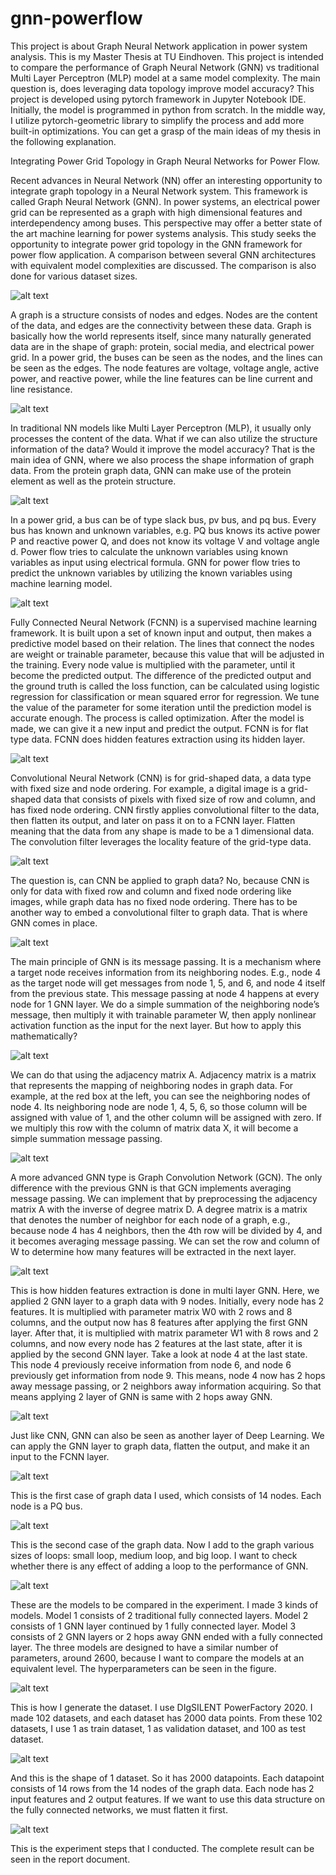 # gnn-powerflow

This project is about Graph Neural Network application in power system analysis. This is my Master Thesis at TU Eindhoven. This project is intended to compare the performance of Graph Neural Network (GNN) vs traditional Multi Layer Perceptron (MLP) model at a same model complexity. The main question is, does leveraging data topology improve model accuracy? This project is developed using pytorch framework in Jupyter Notebook IDE. Initially, the model is programmed in python from scratch. In the middle way, I utilize pytorch-geometric library to simplify the process and add more built-in optimizations. You can get a grasp of the main ideas of my thesis in the following explanation.

Integrating Power Grid Topology in Graph Neural Networks for Power Flow.

Recent advances in Neural Network (NN) offer an interesting opportunity to integrate graph topology in a Neural Network system. This framework is called Graph Neural Network (GNN). In power systems, an electrical power grid can be represented as a graph with high dimensional features and interdependency among buses. This perspective may offer a better state of the art machine learning for power systems analysis. This study seeks the opportunity to integrate power grid topology in the GNN framework for power flow application. A comparison between several GNN architectures with equivalent model complexities are discussed. The comparison is also done for various dataset sizes.

![alt text](https://github.com/mukhlishga/gnn-powerflow/blob/main/document/fig1.PNG?raw=true)

A graph is a structure consists of nodes and edges. Nodes are the content of the data, and edges are the connectivity between these data. Graph is basically how the world represents itself, since many naturally generated data are in the shape of graph: protein, social media, and electrical power grid. In a power grid, the buses can be seen as the nodes, and the lines can be seen as the edges. The node features are voltage, voltage angle, active power, and reactive power, while the line features can be line current and line resistance.

![alt text](https://github.com/mukhlishga/gnn-powerflow/blob/main/document/fig2.PNG?raw=true)

In traditional NN models like Multi Layer Perceptron (MLP), it usually only processes the content of the data. What if we can also utilize the structure information of the data? Would it improve the model accuracy? That is the main idea of GNN, where we also process the shape information of graph data. From the protein graph data, GNN can make use of the protein element as well as the protein structure.

![alt text](https://github.com/mukhlishga/gnn-powerflow/blob/main/document/fig3.PNG?raw=true)

In a power grid, a bus can be of type slack bus, pv bus, and pq bus. Every bus has known and unknown variables, e.g. PQ bus knows its active power P and reactive power Q, and does not know its voltage V and voltage angle d. Power flow tries to calculate the unknown variables using known variables as input using electrical formula. GNN for power flow tries to predict the unknown variables by utilizing the known variables using machine learning model.

![alt text](https://github.com/mukhlishga/gnn-powerflow/blob/main/document/fig4.PNG?raw=true)

Fully Connected Neural Network (FCNN) is a supervised machine learning framework. It is built upon a set of known input and output, then makes a predictive model based on their relation. The lines that connect the nodes are weight or trainable parameter, because this value that will be adjusted in the training. Every node value is multiplied with the parameter, until it become the predicted output. The difference of the predicted output and the ground truth is called the loss function, can be calculated using logistic regression for classification or mean squared error for regression. We tune the value of the parameter for some iteration until the prediction model is accurate enough. The process is called optimization. After the model is made, we can give it a new input and predict the output. FCNN is for flat type data. FCNN does hidden features extraction using its hidden layer.

![alt text](https://github.com/mukhlishga/gnn-powerflow/blob/main/document/fig5.PNG?raw=true)

Convolutional Neural Network (CNN) is for grid-shaped data, a data type with fixed size and node ordering. For example, a digital image is a grid-shaped data that consists of pixels with fixed size of row and column, and has fixed node ordering. CNN firstly applies convolutional filter to the data, then flatten its output, and later on pass it on to a FCNN layer. Flatten meaning that the data from any shape is made to be a 1 dimensional data. The convolution filter leverages the locality feature of the grid-type data.

![alt text](https://github.com/mukhlishga/gnn-powerflow/blob/main/document/fig6.PNG?raw=true)

The question is, can CNN be applied to graph data? No, because CNN is only for data with fixed row and column and fixed node ordering like images, while graph data has no fixed node ordering. There has to be another way to embed a convolutional filter to graph data. That is where GNN comes in place.

![alt text](https://github.com/mukhlishga/gnn-powerflow/blob/main/document/fig7.PNG?raw=true)

The main principle of GNN is its message passing. It is a mechanism where a target node receives information from its neighboring nodes. E.g., node 4 as the target node will get messages from node 1, 5, and 6, and node 4 itself from the previous state. This message passing at node 4 happens at every node for 1 GNN layer. We do a simple summation of the neighboring node’s message, then multiply it with trainable parameter W, then apply nonlinear activation function as the input for the next layer. But how to apply this mathematically?

![alt text](https://github.com/mukhlishga/gnn-powerflow/blob/main/document/fig8.PNG?raw=true)

We can do that using the adjacency matrix A. Adjacency matrix is a matrix that represents the mapping of neighboring nodes in graph data. For example, at the red box at the left, you can see the neighboring nodes of node 4. Its neighboring node are node 1, 4, 5, 6, so those column will be assigned with value of 1, and the other column will be assigned with zero. If we multiply this row with the column of matrix data X, it will become a simple summation message passing.

![alt text](https://github.com/mukhlishga/gnn-powerflow/blob/main/document/fig9.PNG?raw=true)

A more advanced GNN type is Graph Convolution Network (GCN). The only difference with the previous GNN is that GCN implements averaging message passing. We can implement that by preprocessing the adjacency matrix A with the inverse of degree matrix D. A degree matrix is a matrix that denotes the number of neighbor for each node of a graph, e.g., because node 4 has 4 neighbors, then the 4th row will be divided by 4, and it becomes averaging message passing. We can set the row and column of W to determine how many features will be extracted in the next layer.

![alt text](https://github.com/mukhlishga/gnn-powerflow/blob/main/document/fig10.PNG?raw=true)

This is how hidden features extraction is done in multi layer GNN. Here, we applied 2 GNN layer to a graph data with 9 nodes. Initially, every node has 2 features. It is multiplied with parameter matrix W0 with 2 rows and 8 columns, and the output now has 8 features after applying the first GNN layer. After that, it is multiplied with matrix parameter W1 with 8 rows and 2 columns, and now every node has 2 features at the last state, after it is applied by the second GNN layer. Take a look at node 4 at the last state. This node 4 previously receive information from node 6, and node 6 previously get information from node 9. This means, node 4 now has 2 hops away message passing, or 2 neighbors away information acquiring. So that means applying 2 layer of GNN is same with 2 hops away GNN.

![alt text](https://github.com/mukhlishga/gnn-powerflow/blob/main/document/fig11.PNG?raw=true)

Just like CNN, GNN can also be seen as another layer of Deep Learning. We can apply the GNN layer to graph data, flatten the output, and make it an input to the FCNN layer.

![alt text](https://github.com/mukhlishga/gnn-powerflow/blob/main/document/fig12.PNG?raw=true)

This is the first case of graph data I used, which consists of 14 nodes. Each node is a PQ bus.

![alt text](https://github.com/mukhlishga/gnn-powerflow/blob/main/document/fig13.PNG?raw=true)

This is the second case of the graph data. Now I add to the graph various sizes of loops: small loop, medium loop, and big loop. I want to check whether there is any effect of adding a loop to the performance of GNN.

![alt text](https://github.com/mukhlishga/gnn-powerflow/blob/main/document/fig14.PNG?raw=true)

These are the models to be compared in the experiment. I made 3 kinds of models. Model 1 consists of 2 traditional fully connected layers. Model 2 consists of 1 GNN layer continued by 1 fully connected layer. Model 3 consists of 2 GNN layers or 2 hops away GNN ended with a fully connected layer. The three models are designed to have a similar number of parameters, around 2600, because I want to compare the models at an equivalent level. The hyperparameters can be seen in the figure.

![alt text](https://github.com/mukhlishga/gnn-powerflow/blob/main/document/fig15.PNG?raw=true)

This is how I generate the dataset. I use DIgSILENT PowerFactory 2020. I made 102 datasets, and each dataset has 2000 data points. From these 102 datasets, I use 1 as train dataset, 1 as validation dataset, and 100 as test dataset.

![alt text](https://github.com/mukhlishga/gnn-powerflow/blob/main/document/fig16.PNG?raw=true)

And this is the shape of 1 dataset. So it has 2000 datapoints. Each datapoint consists of 14 rows from the 14 nodes of the graph data. Each node has 2 input features and 2 output features. If we want to use this data structure on the fully connected networks, we must flatten it first.

![alt text](https://github.com/mukhlishga/gnn-powerflow/blob/main/document/fig17.PNG?raw=true)

This is the experiment steps that I conducted. The complete result can be seen in the report document.
